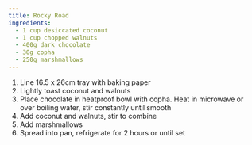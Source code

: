 ```yaml
---
title: Rocky Road
ingredients:
  - 1 cup desiccated coconut
  - 1 cup chopped walnuts
  - 400g dark chocolate
  - 30g copha
  - 250g marshmallows
---
```

1. Line 16.5 x 26cm tray with baking paper
2. Lightly toast coconut and walnuts
3. Place chocolate in heatproof bowl with copha. Heat in microwave or over boiling water, stir constantly until smooth
4. Add coconut and walnuts, stir to combine
5. Add marshmallows
6. Spread into pan, refrigerate for 2 hours or until set